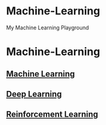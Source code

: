 # Machine-Learning
My Machine Learning Playground
# Machine-Learning

## [Machine Learning](https://github.com/DonghaoQiao/Machine-Learning/tree/master/Machine%20Learning)  
## [Deep Learning](https://github.com/DonghaoQiao/Machine-Learning/tree/master/Deep%20Learning)  
## [Reinforcement Learning](https://github.com/DonghaoQiao/Machine-Learning/tree/master/Reinforcement%20Learning)  
